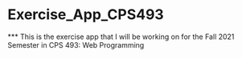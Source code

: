 # Exercise_App_CPS493
*** This is the exercise app that I will be working on for the Fall 2021 Semester in CPS 493: Web Programming
